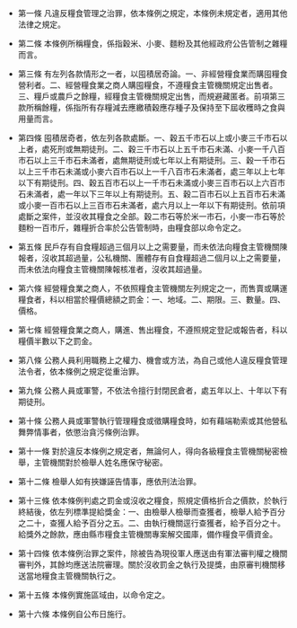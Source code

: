 * 第一條 凡違反糧食管理之治罪，依本條例之規定，本條例未規定者，適用其他法律之規定。

* 第二條 本條例所稱糧食，係指穀米、小麥、麵粉及其他經政府公告管制之雜糧而言。

* 第三條 有左列各款情形之一者，以囤積居奇論。一、非經營糧食業而購囤糧食營利者。二、經營糧食業之商人購囤糧食，不遵糧食主管機關規定出售者。三、糧戶或農戶之餘糧，經糧食主管機關規定出售，而規避藏匿者。前項第三款所稱餘糧，係指所有存糧減去應繳積穀應存種子及保持至下屆收穫時之食與用量而言。

* 第四條 囤積居奇者，依左列各款處斷。一、穀五千市石以上或小麥三千市石以上者，處死刑或無期徒刑。二、穀三千市石以上五千市石未滿、小麥一千八百市石以上三千市石未滿者，處無期徒刑或七年以上有期徒刑。三、穀一千市石以上三千市石未滿或小麥六百市石以上一千八百市石未滿者，處三年以上七年以下有期徒刑。四、穀五百市石以上一千市石未滿或小麥三百市石以上六百市石未滿者，處一年以下三年以上有期徒刑。五、穀二百市石以上五百市石未滿或小麥一百市石以上三百市石未滿者，處六月以上一年以下有期徒刑。依前項處斷之案件，並沒收其糧食之全部。穀二市石等於米一市石，小麥一市石等於麵粉一百市斤，雜糧折合率於公告管制時，由糧食部以命令定之。

* 第五條 民戶存有自食糧超過三個月以上之需要量，而未依法向糧食主管機關陳報者，沒收其超過量，公私機關、團體存有自食糧超過二個月以上之需要量，而未依法向糧食主管機關陳報核准者，沒收其超過量。

* 第六條 經營糧食業之商人，不依照糧食主管機關左列規定之一，而售賣或購運糧食者，科以相當於糧價總額之罰金：一、地域。二、期限。三、數量。四、價格。

* 第七條 經營糧食業之商人，購進、售出糧食，不遵照規定登記或報告者，科以糧價半數以下之罰金。

* 第八條 公務人員利用職務上之權力、機會或方法，為自己或他人違反糧食管理法令者，依本條例之規定從重治罪。

* 第九條 公務人員或軍警，不依法令擅行封閉民倉者，處五年以上、十年以下有期徒刑。

* 第十條 公務人員或軍警執行管理糧食或徵購糧食時，如有藉端勒索或其他營私舞弊情事者，依懲治貪污條例治罪。

* 第十一條 對於違反本條例之規定者，無論何人，得向各級糧食主管機關秘密檢舉，主管機關對於檢舉人姓名應保守秘密。

* 第十二條 檢舉人如有挾嫌誣告情事，應依刑法治罪。

* 第十三條 依本條例判處之罰金或沒收之糧食，照規定價格折合之價款，於執行終結後，依左列標準提給獎金：一、由檢舉人檢舉而查獲者，檢舉人給予百分之二十，查獲人給予百分之五。二、由執行機關逕行查獲者，給予百分之十。給獎外之餘款，應由縣市糧食主管機關專案解交國庫，備作糧食平價資金。

* 第十四條 依本條例治罪之案件，除被告為現役軍人應送由有軍法審判權之機關審判外，其餘均應送法院審理。關於沒收罰金之執行及提獎，由原審判機關移送當地糧食主管機關執行之。

* 第十五條 本條例實施區域由，以命令定之。

* 第十六條 本條例自公布日施行。

